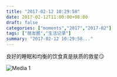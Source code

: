 ```yaml
---
title: "2017-02-12 10:29:58"
date: 2017-02-12T11:00:00+08:00
draft: false
categories: ["moments","2017","2017-02"]
tags: ["朋友圈","生活记录"]
summary: "2017-02-12 10:29:58..."
---
```


良好的睡眠和均衡的饮食真是肤质的救星😏

![Media 1](/Moments/photos/2017-02-12/201702121029580.jpg)


